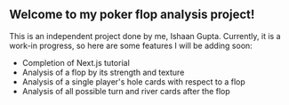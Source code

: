 ## Welcome to my poker flop analysis project!

This is an independent project done by me, Ishaan Gupta. Currently, it is a work-in progress, so here are some features I will be adding soon:
* Completion of Next.js tutorial
* Analysis of a flop by its strength and texture
* Analysis of a single player's hole cards with respect to a flop
* Analysis of all possible turn and river cards after the flop